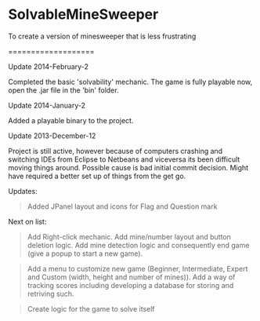 SolvableMineSweeper
===================

To create a version of minesweeper that is less frustrating

===================

Update 2014-February-2

Completed the basic 'solvability' mechanic. The game is fully playable now, open the .jar file in the 'bin' folder.


Update 2014-January-2

Added a playable binary to the project.


Update 2013-December-12

Project is still active, however because of computers crashing and switching IDEs from Eclipse to Netbeans and viceversa its been difficult moving things around. Possible cause is bad initial commit decision. Might have required a better set up of things from the get go.

Updates:
> Added JPanel layout and icons for Flag and Question mark

Next on list:
> Add Right-click mechanic.
> Add mine/number layout and button deletion logic.
> Add mine detection logic and consequently end game (give a popup to start a new game).

> Add a menu to customize new game (Beginner, Intermediate, Expert and Custom (width, height and number of mines)).
> Add a way of tracking scores including developing a database for storing and retriving such.

> Create logic for the game to solve itself
